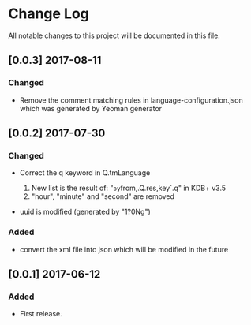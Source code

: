 # Change Log
All notable changes to this project will be documented in this file.

## [0.0.3] 2017-08-11

### Changed
* Remove the comment matching rules in language-configuration.json which was generated by Yeoman generator 

## [0.0.2] 2017-07-30

### Changed

* Correct the q keyword in Q.tmLanguage  
    1. New list is the result of: "`by`from,.Q.res,key`.q" in KDB+ v3.5  
    2. "hour", "minute" and "second" are removed

* uuid is modified (generated by "1?0Ng")  

### Added

* convert the xml file into json which will be modified in the future

## [0.0.1] 2017-06-12

### Added

* First release.
